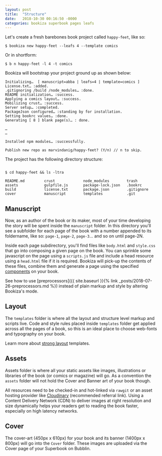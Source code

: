 ```yaml
---
layout: post
title:  "Structure"
date:   2018-10-30 00:16:50 -0000
categories: bookiza superbook pages leafs
---
```

Let's create a fresh barebones book project called `happy-feet`, like so:


```
$ bookiza new happy-feet --leafs 4 --template comics
```

Or in shortform: 

```
$ b n happy-feet -l 4 -t comics
```

Bookiza will bootstrap your project ground up as shown below:


```
Initializing…  [ manuscript=abba | leafs=4 | template=comics ]
License.txt… :added.
.gitignoring /build /node_modules… :done.
README initialization… :success.
Applying a comics layout… :success.
Mobilizing crust… :success.
Server setup… :completed.
PackageJson configured… :standing by for installation.
Setting bookrc values… :done.
Generating [ 8 ] blank page(s)… : done.

…
…

Installed npm modules… :successfully.

Publish new repo as marvindanig/happy-feet? (Y/n) // n to skip.

```

The project has the following directory structure:

```

$ cd happy-feet && ls -ltra

README.md         crust             node_modules        trash
assets            gulpfile.js       package-lock.json   .bookrc
build             license.txt       package.json        .gitignore
cover             manuscript        templates           .git

```

## Manuscript
Now, as an author of the book or its maker, most of your time developing the story will be spent inside the `manuscript` folder. In this directory you'll see a subfolder for each page of the book with a number appended to its foldername, like so: `page-1`, `page-2`, `page-3`… and so on until page-2N. 

Inside each page subdirectory, you'll find files like `body.html` and `style.css` that go into composing a given page on the book. You can sprinkle some javascript on the page using a `scripts.js` file and include a head resource using a `head.html` file if it is required. Bookiza will pick-up the contents of these files, combine them and generate a page using the specified [components](https://bubblin.io/docs/structure.html) on your book.   

See how to use [preprocessors]({{ site.baseurl }}{% link _posts/2018-07-26-preprocessors.md %}) instead of plain markup and style by altering Bookiza's mode.



## Layout
The `templates` folder is where all the layout and structure level markup and scripts live. Code and style rules placed inside `templates` folder get applied across all the pages of a book, so this is an ideal place to choose web-fonts and typography on your book.

Learn more about [strong layout](https://bubblin.io/docs/layouts) templates.

## Assets

Assets folder is where all your static assets like images, illustrations or libraries of the book (or comics or magazine) will go. As a convention the `assets` folder will not hold the Cover and Banner art of your book though. 

All resources need to be checked-in and hot-linked via `rawgit` or an asset hosting provider like [Cloudinary](https://cloudinary.com/invites/lpov9zyyucivvxsnalc5/ol3vwq9ouquwqhg5etjd) (recommended referral link). Using a Content Delivery Network (CDN) to deliver images at right resolution and size dynamically helps your readers get to reading the book faster, especially on high latency networks.


## Cover

The cover-art (450px x 610px) for your book and its banner (1400px x 800px) will go into the `Cover` folder. These images are uploaded via the Cover page of your Superbook on Bubblin.




